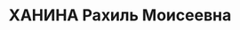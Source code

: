 ---
title: ХАНИНА Рахиль Моисеевна
description: "Род. в 1906, г. Одесса, б/п. Проживала: г. Шадринск. Политссыльная \n\
  \  Арестована 20.01.1931. Обв. в антисоветской агитации, по ст. 58-10. Приговор:\
  \ Коллегия ОГПУ, 23.06.1931 – 3 г. ссылки. \n  Реабилитирована Прокуратурой Курганской\
  \ обл. 10.1989"
---